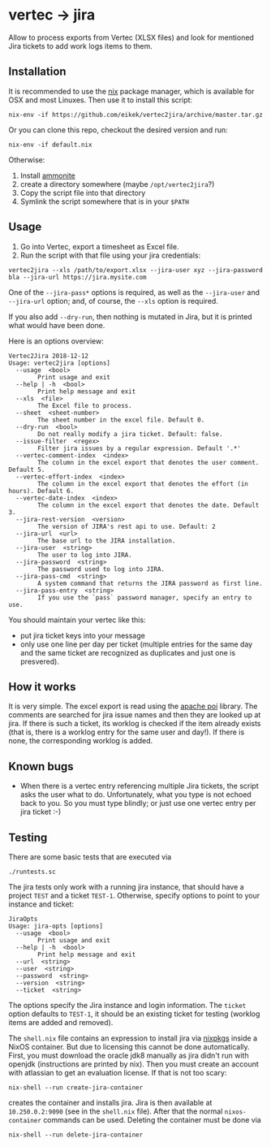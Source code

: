 # vertec -> jira

Allow to process exports from Vertec (XLSX files) and look for
mentioned Jira tickets to add work logs items to them.

## Installation

It is recommended to use the [nix](https://nixos.org/nix) package
manager, which is available for OSX and most Linuxes. Then use it to
install this script:

``` shell
nix-env -if https://github.com/eikek/vertec2jira/archive/master.tar.gz
```

Or you can clone this repo, checkout the desired version and run:

``` shell
nix-env -if default.nix
```

Otherwise:
1. Install [ammonite](https://ammonite.io)
2. create a directory somewhere (maybe `/opt/vertec2jira`?)
3. Copy the script file into that directory
4. Symlink the script somewhere that is in your `$PATH`


## Usage

1. Go into Vertec, export a timesheet as Excel file.
2. Run the script with that file using your jira credentials:

``` shell
vertec2jira --xls /path/to/export.xlsx --jira-user xyz --jira-password bla --jira-url https://jira.mysite.com
```

One of the `--jira-pass*` options is required, as well as the
`--jira-user` and `--jira-url` option; and, of course, the `--xls`
option is required.

If you also add `--dry-run`, then nothing is mutated in Jira, but it
is printed what would have been done.

Here is an options overview:

```
Vertec2Jira 2018-12-12
Usage: vertec2jira [options]
  --usage  <bool>
        Print usage and exit
  --help | -h  <bool>
        Print help message and exit
  --xls  <file>
        The Excel file to process.
  --sheet  <sheet-number>
        The sheet number in the excel file. Default 0.
  --dry-run  <bool>
        Do not really modify a jira ticket. Default: false.
  --issue-filter  <regex>
        Filter jira issues by a regular expression. Default '.*'
  --vertec-comment-index  <index>
        The column in the excel export that denotes the user comment. Default 5.
  --vertec-effort-index  <index>
        The column in the excel export that denotes the effort (in hours). Default 6.
  --vertec-date-index  <index>
        The column in the excel export that denotes the date. Default 3.
  --jira-rest-version  <version>
        The version of JIRA's rest api to use. Default: 2
  --jira-url  <url>
        The base url to the JIRA installation.
  --jira-user  <string>
        The user to log into JIRA.
  --jira-password  <string>
        The password used to log into JIRA.
  --jira-pass-cmd  <string>
        A system command that returns the JIRA password as first line.
  --jira-pass-entry  <string>
        If you use the `pass` password manager, specify an entry to use.
```

You should maintain your vertec like this:

- put jira ticket keys into your message
- only use one line per day per ticket (multiple entries for the same
  day and the same ticket are recognized as duplicates and just one is
  presvered).

## How it works

It is very simple. The excel export is read using the [apache
poi](https://poi.apache.org) library. The comments are searched for
jira issue names and then they are looked up at jira. If there is such
a ticket, its worklog is checked if the item already exists (that is,
there is a worklog entry for the same user and day!). If there is
none, the corresponding worklog is added.

## Known bugs

- When there is a vertec entry referencing multiple Jira tickets, the
  script asks the user what to do. Unfortunately, what you type is not
  echoed back to you. So you must type blindly; or just use one vertec
  entry per jira ticket :-)

## Testing

There are some basic tests that are executed via

```
./runtests.sc
```

The jira tests only work with a running jira instance, that should
have a project `TEST` and a ticket `TEST-1`. Otherwise, specify
options to point to your instance and ticket:

```
JiraOpts
Usage: jira-opts [options]
  --usage  <bool>
        Print usage and exit
  --help | -h  <bool>
        Print help message and exit
  --url  <string>
  --user  <string>
  --password  <string>
  --version  <string>
  --ticket  <string>
```

The options specify the Jira instance and login information. The
`ticket` option defaults to `TEST-1`, it should be an existing ticket
for testing (worklog items are added and removed).

The `shell.nix` file contains an expression to install jira via
[nixpkgs](https://nixos.org/nixpkgs) inside a NixOS container. But due
to licensing this cannot be done automatically. First, you must
download the oracle jdk8 manually as jira didn't run with openjdk
(instructions are printed by nix). Then you must create an account
with atlassian to get an evaluation license. If that is not too scary:

```
nix-shell --run create-jira-container
```

creates the container and installs jira. Jira is then available at
`10.250.0.2:9090` (see in the `shell.nix` file). After that the normal
`nixos-container` commands can be used. Deleting the container must be
done via

```
nix-shell --run delete-jira-container
```
